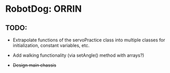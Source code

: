 # RobotDog: ORRIN

## TODO:

* Extrapolate functions of the servoPractice class into multiple classes for initialization, constant variables, etc.

* Add walking functionality (via setAngle() method with arrays?)

* ~~Design main chassis~~
